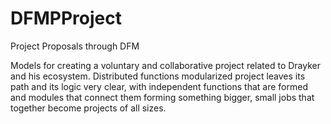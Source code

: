 # DFMPProject
Project Proposals through DFM

Models for creating a voluntary and collaborative project related to Drayker and his ecosystem.
Distributed functions modularized project leaves its path and its logic very clear, with independent functions that are formed and modules that connect them forming something bigger, small jobs that together become projects of all sizes.
